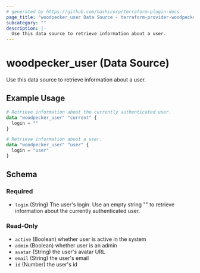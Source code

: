 ```yaml
---
# generated by https://github.com/hashicorp/terraform-plugin-docs
page_title: "woodpecker_user Data Source - terraform-provider-woodpecker"
subcategory: ""
description: |-
  Use this data source to retrieve information about a user.
---
```


# woodpecker_user (Data Source)

Use this data source to retrieve information about a user.

## Example Usage

```terraform
# Retrieve information about the currently authenticated user.
data "woodpecker_user" "current" {
  login = ""
}

# Retrieve information about a user.
data "woodpecker_user" "user" {
  login = "user"
}
```

<!-- schema generated by tfplugindocs -->
## Schema

### Required

- `login` (String) The user's login. Use an empty string "" to retrieve information about the currently authenticated user.

### Read-Only

- `active` (Boolean) whether user is active in the system
- `admin` (Boolean) whether user is an admin
- `avatar` (String) the user's avatar URL
- `email` (String) the user's email
- `id` (Number) the user's id

